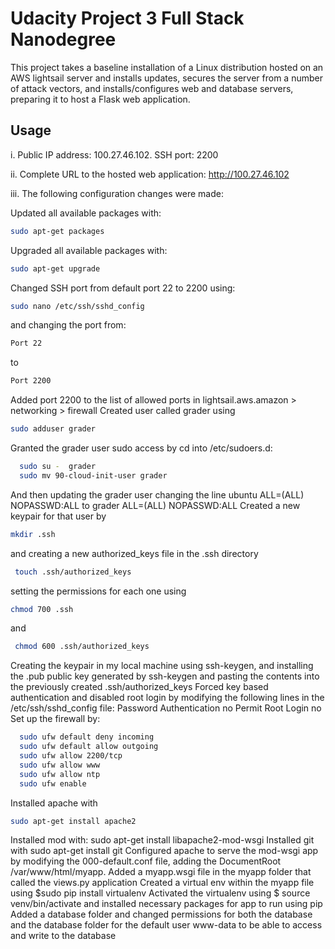 # Udacity Project 3 Full Stack  Nanodegree

This project takes a baseline installation of a Linux distribution hosted on an AWS lightsail server and installs updates, secures the server from a number of attack vectors, and installs/configures web and database servers, preparing it to host a Flask web application.

##  Usage

i. Public IP address: 100.27.46.102.  SSH port: 2200

ii. Complete URL to the hosted web application: http://100.27.46.102

iii. The following configuration changes were made:

  Updated all available packages with:
  ``` bash
  sudo apt-get packages
  ```
  Upgraded all available packages with:
  ```bash
  sudo apt-get upgrade
  ```
  Changed SSH port from default port 22 to 2200 using:
  ```bash
  sudo nano /etc/ssh/sshd_config
  ```
  and changing the port from:
  ```bash
  Port 22
  ```  
  to
  ```bash
  Port 2200
  ```
  Added port 2200 to the list of allowed ports in lightsail.aws.amazon > networking > firewall
  Created user called grader using
   ```bash
   sudo adduser grader
   ```
  Granted the grader user sudo access by cd into /etc/sudoers.d:
  ```bash
    sudo su -  grader
    sudo mv 90-cloud-init-user grader
  ```
  And then updating the grader user changing the line ubuntu ALL=(ALL) NOPASSWD:ALL to grader ALL=(ALL) NOPASSWD:ALL
  Created a new keypair for that user by
  ``` bash
  mkdir .ssh
  ```
   and creating a new authorized_keys file in the .ssh directory
   ``` bash
    touch .ssh/authorized_keys
  ```
  setting the permissions for each one using
  ``` bash
  chmod 700 .ssh
  ```
  and
  ``` bash
   chmod 600 .ssh/authorized_keys
   ```
  Creating the keypair in my local machine using ssh-keygen, and installing the .pub public key generated by ssh-keygen and pasting the contents into the previously created .ssh/authorized_keys
  Forced key based authentication and disabled root login by modifying the following lines in the /etc/ssh/sshd_config file:
    Password Authentication no
    Permit Root Login no
  Set up the firewall by:
  ``` bash
    sudo ufw default deny incoming
    sudo ufw default allow outgoing
    sudo ufw allow 2200/tcp
    sudo ufw allow www
    sudo ufw allow ntp
    sudo ufw enable
  ```
  Installed  apache with
  ``` bash
  sudo apt-get install apache2   
  ```
  Installed mod with: sudo apt-get install libapache2-mod-wsgi
  Installed git with sudo apt-get install git
  Configured apache to serve the mod-wsgi app by modifying the 000-default.conf file, adding the DocumentRoot /var/www/html/myapp. Added a myapp.wsgi file in the myapp folder that called the views.py application
  Created a virtual env within the myapp file using $sudo pip install virtualenv
  Activated the virtualenv using $ source venv/bin/activate and installed necessary packages for app to run using pip
  Added a database folder and changed permissions for both the database and the database folder for the default user www-data to be able to access and write to the database
